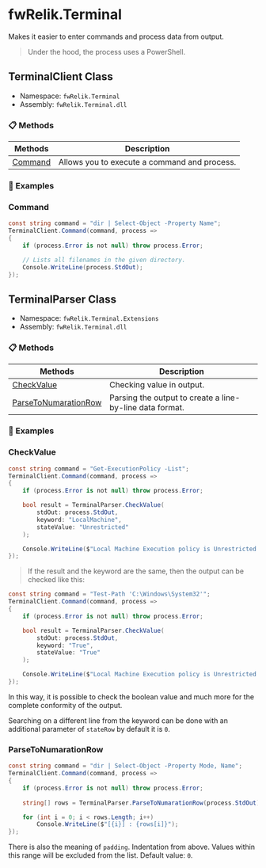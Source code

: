 # fwRelik.Terminal

Makes it easier to enter commands and process data from output.

> Under the hood, the process uses a PowerShell.

## TerminalClient Class

-   Namespace: `fwRelik.Terminal`
-   Assembly: `fwRelik.Terminal.dll`

### 📋 Methods

| Methods | Description                                  |
| ------- | -------------------------------------------- |
| [Command](#command) | Allows you to execute a command and process. |

### 📄 Examples

### Command
```cs
const string command = "dir | Select-Object -Property Name";
TerminalClient.Command(command, process =>
{
    if (process.Error is not null) throw process.Error;

    // Lists all filenames in the given directory.
    Console.WriteLine(process.StdOut);
});
```

## TerminalParser Class

-   Namespace: `fwRelik.Terminal.Extensions`
-   Assembly: `fwRelik.Terminal.dll`

### 📋 Methods

| Methods              | Description                                              |
| -------------------- | -------------------------------------------------------- |
| [CheckValue](#checkvalue)           | Checking value in output.                                |
| [ParseToNumarationRow](#parsetonumarationrow) | Parsing the output to create a line-by-line data format. |

### 📄 Examples

### CheckValue
```cs
const string command = "Get-ExecutionPolicy -List";
TerminalClient.Command(command, process =>
{
    if (process.Error is not null) throw process.Error;

    bool result = TerminalParser.CheckValue(
        stdOut: process.StdOut,
        keyword: "LocalMachine",
        stateValue: "Unrestricted"
    );

    Console.WriteLine($"Local Machine Execution policy is Unrestricted: {result}");
});
```
> If the result and the keyword are the same, then the output can be checked like this:

```cs
const string command = "Test-Path 'C:\Windows\System32'";
TerminalClient.Command(command, process =>
{
    if (process.Error is not null) throw process.Error;

    bool result = TerminalParser.CheckValue(
        stdOut: process.StdOut,
        keyword: "True",
        stateValue: "True"
    );

    Console.WriteLine($"Local Machine Execution policy is Unrestricted: {result}");
});
```
In this way, it is possible to check the boolean value and much more for the complete conformity of the output.

Searching on a different line from the keyword can be done with an additional parameter of `stateRow` by default it is `0`.

### ParseToNumarationRow

```cs
const string command = "dir | Select-Object -Property Mode, Name";
TerminalClient.Command(command, process =>
{
    if (process.Error is not null) throw process.Error;
    
    string[] rows = TerminalParser.ParseToNumarationRow(process.StdOut);

    for (int i = 0; i < rows.Length; i++)
        Console.WriteLine($"[{i}] : {rows[i]}");
});
```

There is also the meaning of `padding`. Indentation from above. Values within this range will be excluded from the list. Default value: `0`.